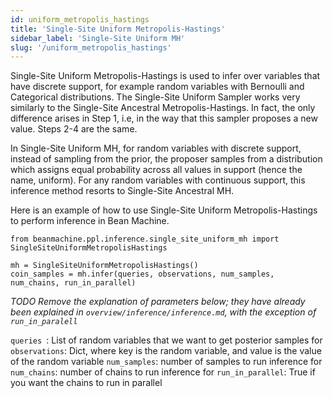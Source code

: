```yaml
---
id: uniform_metropolis_hastings
title: 'Single-Site Uniform Metropolis-Hastings'
sidebar_label: 'Single-Site Uniform MH'
slug: '/uniform_metropolis_hastings'
---
```


Single-Site Uniform Metropolis-Hastings is used to infer over variables that have discrete support, for example random variables with Bernoulli and Categorical distributions. The Single-Site Uniform Sampler works very similarly to the Single-Site Ancestral Metropolis-Hastings. In fact, the only difference arises in Step 1, i.e, in the way that this sampler proposes a new value. Steps 2-4 are the same.

In Single-Site Uniform MH, for random variables with discrete support, instead of sampling from the prior, the proposer samples from a distribution which assigns equal probability across all values in support (hence the name, uniform). For any random variables with continuous support, this inference method resorts to Single-Site Ancestral MH.

Here is an example of how to use Single-Site Uniform Metropolis-Hastings to perform inference in Bean Machine.

```
from beanmachine.ppl.inference.single_site_uniform_mh import SingleSiteUniformMetropolisHastings

mh = SingleSiteUniformMetropolisHastings()
coin_samples = mh.infer(queries, observations, num_samples, num_chains, run_in_parallel)
```

*TODO Remove the explanation of parameters below; they have already been explained in `overview/inference/inference.md`, with the exception of `run_in_paralell`*

```queries ```: List of random variables that we want to get posterior samples for
```observations```: Dict, where key is the random variable, and value is the value of the random variable
```num_samples```: number of samples to run inference for
```num_chains```: number of chains to run inference for
```run_in_parallel```: True if you want the chains to run in parallel
